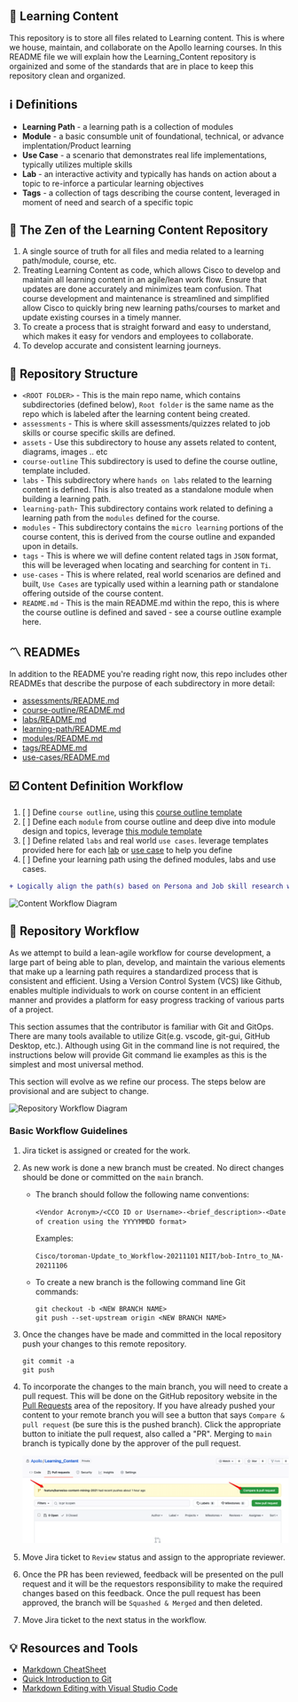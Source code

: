 ## 📔 Learning Content

This repository is to store all files related to Learning content. This is where we house, maintain, and collaborate on the Apollo learning courses. In this README file we will explain how the Learning_Content repository is orgainized and some of the standards that are in place to keep this repository clean and organized.

## ℹ️  Definitions

- **Learning Path** - a learning path is a collection of modules
- **Module** - a basic consumble unit of foundational, technical, or advance implentation/Product learning 
- **Use Case** - a scenario that demonstrates real life implementations, typically utilizes multiple skills
- **Lab** - an interactive activity and typically has hands on action about a topic to re-inforce a particular learning objectives
- **Tags** - a collection of tags describing the course content, leveraged in moment of need and search of a specific topic

## 🔱 The Zen of the Learning Content Repository

1. A single source of truth for all files and media related to a learning path/module, course, etc.
2. Treating Learning Content as code, which allows Cisco to develop and maintain all learning content in an agile/lean work flow. Ensure that updates are done accurately and minimizes team confusion. That course development and maintenance is streamlined and simplified allow Cisco to quickly bring new learning paths/courses to market and update existing courses in a timely manner.
3. To create a process that is straight forward and easy to understand, which makes it easy for vendors and employees to collaborate.
4. To develop accurate and consistent learning journeys.

## 💢 Repository Structure

- `<ROOT FOLDER>` - This is the main repo name, which contains subdirectories (defined below), `Root folder` is the same name as the repo which is labeled after the learning content being created.
- `assessments` - This is where skill assessments/quizzes related to job skills or course specific skills are defined.
- `assets` - Use this subdirectory to house any assets related to content, diagrams, images .. etc
- `course-outline` This subdirectory is used to define the course outline, template included.
- `labs` - This subdirectory where `hands on labs` related to the learning content is defined. This is also treated as a standalone module when building a learning path.
- `learning-path`- This subdirectory contains work related to defining a learning path from the `modules` defined for the course.
- `modules` - This subdirectory contains the `micro learning` portions of the course content, this is derived from the course outline and expanded upon in details.
- `tags` - This is where we will define content related tags in `JSON` format, this will be leveraged when locating and searching for content in `Ti`.
- `use-cases` - This is where related, real world scenarios are defined and built, `Use Cases` are typically used within a learning path or standalone offering outside of the course content.
- `README.md` - This is the main README.md within the repo, this is where the course outline is defined and saved - see a course outline example here.
 
## 〽️  READMEs
In addition to the README you're reading right now, this repo includes other READMEs that describe the purpose of each subdirectory in more detail:

- [assessments/README.md](assessments/README.md)
- [course-outline/README.md](course-outline/README.md)
- [labs/README.md](labs/README.md)
- [learning-path/README.md](learning-path/README.md)
- [modules/README.md](modules/README.md)
- [tags/README.md](tags/reusables/README.md)
- [use-cases/README.md](use-cases/variables/README.md)

## ☑️  Content Definition Workflow 
1. [ ] Define `course outline`, using this [course outline template](/course-outline/outline-template.md)
2. [ ] Define each `module` from course outline and deep dive into module design and topics, leverage [this module template](/modules/module-template.md)
3. [ ] Define related `labs` and real world `use cases`. leverage templates provided here for each [lab](/labs/lab-template.md) or [use case](/use-cases/usecase-template.md) to help you define
4. [ ] Define your learning path using the defined modules, labs and use cases. 

```diff
+ Logically align the path(s) based on Persona and Job skill research work done in parallel to this process
```

![Content Workflow Diagram](https://lucid.app/publicSegments/view/4c9dfa4c-6124-4f0d-a8ec-29a98f351776/image.png)

## 🚧 Repository Workflow

As we attempt to build a lean-agile workflow for course development, a large part of being able to plan, develop, and maintain the various elements that make up a learning path requires a standardized process that is consistent and efficient. Using a Version Control System (VCS) like Github, enables multiple individuals to work on course content in an efficient manner and provides a platform for easy progress tracking of various parts of a project.

This section assumes that the contributor is familiar with Git and GitOps. There are many tools available to utilize Git(e.g. vscode, git-gui, GitHub Desktop, etc.). Although using Git in the command line is not required, the instructions below will provide Git command lie examples as this is the simplest and most universal method.

This section will evolve as we refine our process. The steps below are provisional and are subject to change.

![Repository Workflow Diagram](https://lucid.app/publicSegments/view/d57c0107-249c-4225-8898-addea7d9de31/image.png)

### Basic Workflow Guidelines

1. Jira ticket is assigned or created for the work.

2. As new work is done a new branch must be created. No direct changes should be done or committed on the `main` branch.

   - The branch should follow the following name conventions:

      `<Vendor Acronym>/<CCO ID or Username>-<brief_description>-<Date of creation using the YYYYMMDD format>`

      Examples:

      `Cisco/toroman-Update_to_Workflow-20211101`
      `NIIT/bob-Intro_to_NA-20211106`

   - To create a new branch is the following command line Git commands:

      ```shell
      git checkout -b <NEW BRANCH NAME>
      git push --set-upstream origin <NEW BRANCH NAME>
      ```

2. Once the changes have be made and committed in the local repository push your changes to this remote repository.

      ```shell
      git commit -a
      git push
      ```

3. To incorporate the changes to the main branch, you will need to create a pull request. This will be done on the GitHub repository website in the [Pull Requests](https://github.com/Cisco-Learning/Network-Automation-Engineer-Core/pulls) area of the repository. If you have already pushed your content to your remote branch you will see a button that says `Compare & pull request` (be sure this is the pushed branch). Click the appropriate button to initiate the pull request, also called a "PR".  Merging to `main` branch is typically done by the approver of the pull request.

    ![Screenshot of Github PR](assets/workflow_step3_pr.png)

4. Move Jira ticket to `Review` status and assign to the appropriate reviewer.

5. Once the PR has been reviewed, feedback will be presented on the pull request and it will be the requestors responsibility to make the required changes based on this feedback. Once the pull request has been approved, the branch will be `Squashed & Merged` and then deleted.

6. Move Jira ticket to the next status in the workflow.

## 💡 Resources and Tools
- [Markdown CheatSheet](https://github.com/adam-p/markdown-here/wiki/Markdown-Cheatsheet)
- [Quick Introduction to Git](https://gitimmersion.com/)
- [Markdown Editing with Visual Studio Code](https://code.visualstudio.com/docs/languages/markdown)

